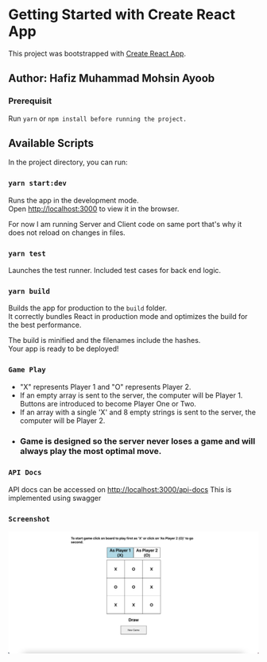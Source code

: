 # Getting Started with Create React App

This project was bootstrapped with [Create React App](https://github.com/facebook/create-react-app).

## Author: Hafiz Muhammad Mohsin Ayoob
### Prerequisit
Run `yarn` or `npm install before running the project.`
## Available Scripts

In the project directory, you can run:

### `yarn start:dev`

Runs the app in the development mode.\
Open [http://localhost:3000](http://localhost:3000) to view it in the browser.

For now I am running Server and Client code on same port that's why it does not reload on changes in files.

### `yarn test`

Launches the test runner. Included test cases for back end logic.

### `yarn build`

Builds the app for production to the `build` folder.\
It correctly bundles React in production mode and optimizes the build for the best performance.

The build is minified and the filenames include the hashes.\
Your app is ready to be deployed!


### `Game Play`

- "X" represents Player 1 and "O" represents Player 2.
- If an empty array is sent to the server, the computer will be Player 1. Buttons are introduced to become Player One or Two.
- If an array with a single 'X' and 8 empty strings is sent to the server, the computer will be Player 2.
- ### Game is designed so the server never loses a game and will always play the most optimal move.


### `API Docs`

API docs can be accessed on [http://localhost:3000/api-docs](http://localhost:3000/api-docs)
This is implemented using swagger

### `Screenshot`

![Game Screenshot](./Screenshot.png)
